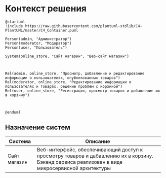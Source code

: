 # Контекст решения
<!-- Окружение системы (роли, участники, внешние системы) и связи системы с ним. Диаграмма контекста C4 и текстовое описание. 
-->
```plantuml
@startuml
!include https://raw.githubusercontent.com/plantuml-stdlib/C4-PlantUML/master/C4_Container.puml

Person(admin, "Администратор")
Person(moderator, "Модератор")
Person(user, "Пользователь")

System(online_store, "Сайт магазин", "Веб-сайт магазин")



Rel(admin, online_store, "Просмотр, добавление и редактирование информации о пользователях, опубликованных товаров")
Rel(moderator, online_store, "Редактирование информации о пользователях и товарах, решение проблем с корзиной")
Rel(user, online_store, "Регистрация, просмотр товаров и добавление их в корзину")



@enduml
```
## Назначение систем
|Система| Описание|
|-------|---------|
| Сайт магазин | Веб-интерфейс, обеспечивающий доступ к просмотру товаров и дабавлению их в корзину. Бэкенд сервиса реализован в виде микросервисной архитектуры |

